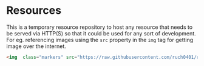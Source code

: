 # Resources

This is a temporary resource repository to host any resource that needs to be served via HTTP(S) so that it could be used for any sort of development. For eg. referencing images using the `src` property in the `img` tag for getting image over the internet.

```html
<img  class="markers" src="https://raw.githubusercontent.com/ruch0401/resources/main/RedArrowDown.png" alt="red-arrow-down">
```

